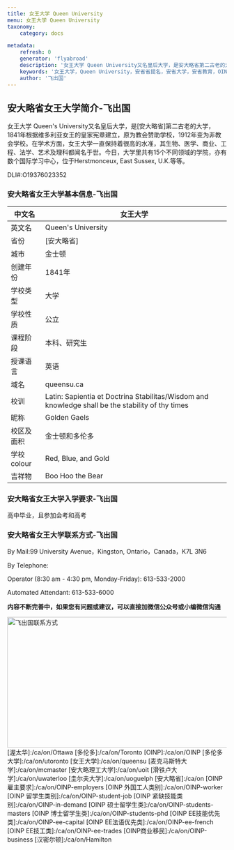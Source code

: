 ```yaml
---
title: 女王大学 Queen University
menu: 女王大学 Queen University
taxonomy:
    category: docs

metadata:
    refresh: 0
    generator: 'flyabroad'
    description: '女王大学 Queen University又名皇后大学，是安大略省第二古老的大学，1841年根据维多利亚女王的皇家宪章建立，原为教会赞助学校，1912年变为非教会学校。在学术方面，女王大学一直保持着很高的水准，其生物、医学、商业、工程、法学、艺术及理科都闻名于世。今日，大学里共有15个不同领域的学院，亦有数个国际学习中心，位于Herstmonceux, East Sussex, U.K.等等。'
    keywords: '女王大学，Queen University，安省省提名，安省大学，安省教育，OINP'
    author: '飞出国'
---
```

## 安大略省女王大学简介-飞出国

女王大学 Queen's University又名皇后大学，是[安大略省]第二古老的大学，1841年根据维多利亚女王的皇家宪章建立，原为教会赞助学校，1912年变为非教会学校。在学术方面，女王大学一直保持着很高的水准，其生物、医学、商业、工程、法学、艺术及理科都闻名于世。今日，大学里共有15个不同领域的学院，亦有数个国际学习中心，位于Herstmonceux, East Sussex, U.K.等等。

DLI#:O19376023352

### 安大略省女王大学基本信息-飞出国

中文名 | 女王大学
----|------
英文名 |  Queen's University
省份 |  [安大略省]
城市 |  金士顿
创建年份 | 1841年
学校类型 | 大学
学校性质 | 公立
课程阶段 | 本科、研究生
授课语言 | 英语
域名 |  queensu.ca
校训 |   Latin: Sapientia et Doctrina Stabilitas/Wisdom and knowledge shall be the stability of thy times
昵称 | Golden Gaels
校区及面积 | 金士顿和多伦多
学校colour | Red, Blue, and Gold
吉祥物 | Boo Hoo the Bear

### 安大略省女王大学入学要求-飞出国

高中毕业，且参加会考和高考

### 安大略省女王大学联系方式-飞出国

By Mail:99 University Avenue，Kingston, Ontario，Canada，K7L 3N6

By Telephone:

Operator (8:30 am - 4:30 pm, Monday-Friday): 613-533-2000

Automated Attendant: 613-533-6000

**内容不断完善中，如果您有问题或建议，可以直接加微信公众号或小编微信沟通**

<img src="http://wx1.sinaimg.cn/mw1024/892c310fly1fgkvndf1s9j20p008d0v3.jpg" width = "900" height = "300" alt="飞出国联系方式" align=center />
[渥太华]:/ca/on/Ottawa
[多伦多]:/ca/on/Toronto
[OINP]:/ca/on/OINP
[多伦多大学]:/ca/on/utoronto
[女王大学]:/ca/on/queensu
[麦克马斯特大学]:/ca/on/mcmaster
[安大略理工大学]:/ca/on/uoit
[滑铁卢大学]:/ca/on/uwaterloo
[圭尔夫大学]:/ca/on/uoguelph
[安大略省]:/ca/on
[OINP雇主要求]:/ca/on/OINP-employers
[OINP 外国工人类别]:/ca/on/OINP-worker
[OINP 留学生类别]:/ca/on/OINP-student-job
[OINP 紧缺技能类别]:/ca/on/OINP-in-demand
[OINP 硕士留学生类]:/ca/on/OINP-students-masters
[OINP 博士留学生类]:/ca/on/OINP-students-phd
[OINP EE技能优先类]:/ca/on/OINP-ee-capital
[OINP EE法语优先类]:/ca/on/OINP-ee-french
[OINP EE技工类]:/ca/on/OINP-ee-trades
[OINP商业移民]:/ca/on/OINP-business
[汉密尔顿]:/ca/on/Hamilton